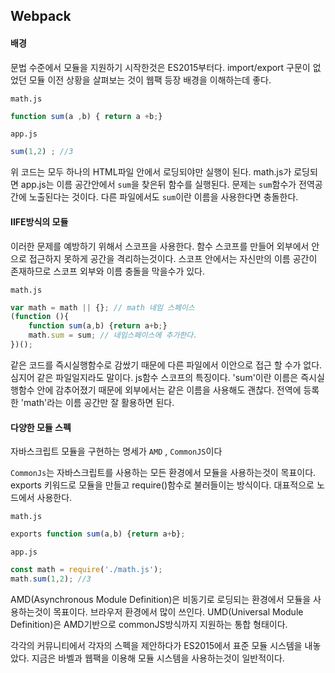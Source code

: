 ## Webpack

#### 배경

문법 수준에서 모듈을 지원하기 시작한것은 ES2015부터다.
import/export 구문이 없었던 모듈 이전 상황을 살펴보는 것이 웹팩 등장 배경을 이해하는데 좋다.

`math.js`
```javascript
function sum(a ,b) { return a +b;}
```
`app.js`
```javascript
sum(1,2) ; //3
```

위 코드는 모두 하나의 HTML파일 안에서 로딩되야만 실행이 된다. math.js가 로딩되면 app.js는 이름 공간안에서
`sum`을 찾은뒤 함수를 실행된다. 문제는 `sum`함수가 전역공간에 노출된다는 것이다. 다른 파일에서도
`sum`이란 이름을 사용한다면 충돌한다.

#### IIFE방식의 모듈

이러한 문제를 예방하기 위해서 스코프을 사용한다. 함수 스코프를 만들어 외부에서 안으로 접근하지 못하게 공간을 격리하는것이다.
스코프 안에서는 자신만의 이름 공간이 존재하므로 스코프 외부와 이름 충돌을 막을수가 있다.

`math.js`

```javascript
var math = math || {}; // math 네임 스페이스
(function (){
    function sum(a,b) {return a+b;}
    math.sum = sum; // 네임스페이스에 추가한다.
})();
```

같은 코드를 즉시실행함수로 감쌌기 때문에 다른 파일에서 이안으로 접근 할 수가 없다. 심지어 같은 파일일지라도 말이다.
js함수 스코프의 특징이다. 'sum'이란 이름은 즉시실행함수 안에 감추어졌기 때문에 외부에서는 같은 이름을 사용해도 괜찮다.
전역에 등록한 'math'라는 이름 공간만 잘 활용하면 된다.

#### 다양한 모듈 스펙

자바스크립트 모듈을 구현하는 명세가 `AMD` , `CommonJS`이다

`CommonJs`는 자바스크립트를 사용하는 모든 환경에서 모듈을 사용하는것이 목표이다. exports 키워드로 모듈을 만들고
require()함수로 불러들이는 방식이다. 대표적으로 노드에서 사용한다.

`math.js`
```javascript
exports function sum(a,b) {return a+b};
```

`app.js`
```javascript
const math = require('./math.js');
math.sum(1,2); //3
```

AMD(Asynchronous Module Definition)은 비동기로 로딩되는 환경에서 모듈을 사용하는것이 목표이다. 브라우저 환경에서 많이 쓰인다.
UMD(Universal Module Definition)은 AMD기반으로 commonJS방식까지 지원하는 통합 형태이다.

각각의 커뮤니티에서 각자의 스펙을 제안하다가 ES2015에서 표준 모듈 시스템을 내놓았다.
지금은 바벨과 웹팩을 이용해 모듈 시스템을 사용하는것이 일반적이다.